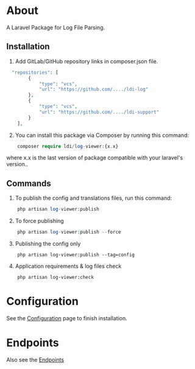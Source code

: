 # About

A Laravel Package for Log File Parsing.

## Installation

1. Add GitLab/GitHub repository links in composer.json file.

```php
  "repositories": [
        {
            "type": "vcs",
            "url": "https://github.com/..../ldi-log"
        },
        {
            "type": "vcs",
            "url": "https://github.com/..../ldi-support"
        }
    ],
```

2. You can install this package via Composer by running this command:

```php
    composer require ldi/log-viewer:{x.x} 
```

where x.x is the last version of package compatible with your laravel's version..

## Commands
1. To publish the config and translations files, run this command:

```php
    php artisan log-viewer:publish
```

2. To force publishing

```php
    php artisan log-viewer:publish --force
```

3. Publishing the config only

```
    php artisan log-viewer:publish --tag=config
```

4. Application requirements & log files check

```
    php artisan log-viewer:check
```

# Configuration 

See the [Configuration](docs/configuration.md) page to finish installation.

# Endpoints

Also see the [Endpoints](docs/routes.md) 
